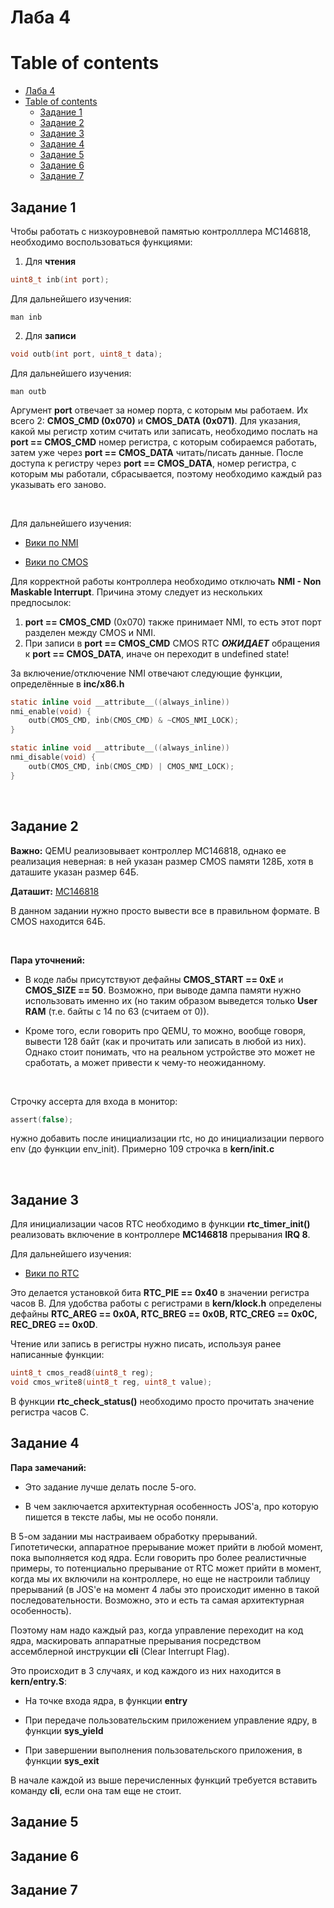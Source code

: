 # Лаба 4

# Table of contents

- [Лаба 4](#лаба-4)
- [Table of contents](#table-of-contents)
  - [Задание 1](#задание-1)
  - [Задание 2](#задание-2)
  - [Задание 3](#задание-3)
  - [Задание 4](#задание-4)
  - [Задание 5](#задание-5)
  - [Задание 6](#задание-6)
  - [Задание 7](#задание-7)


## Задание 1

Чтобы работать с низкоуровневой памятью контролллера MC146818, необходимо воспользоваться функциями:

1) Для **чтения**

```c
uint8_t inb(int port);
```
Для дальнейшего изучения:

```
man inb
```

2) Для **записи**

```c
void outb(int port, uint8_t data);
```

Для дальнейшего изучения:
```
man outb
```


Аргумент **port** отвечает за номер порта, с которым мы работаем. Их всего 2: **CMOS_CMD (0x070)** и **CMOS_DATA (0x071)**. Для указания, какой мы регистр хотим считать или записать, необходимо послать на **port == CMOS_CMD** номер регистра, с которым собираемся работать, затем уже через **port == CMOS_DATA** читать/писать данные. После доступа к регистру через **port == CMOS_DATA**, номер регистра, с которым мы работали, сбрасывается, поэтому необходимо каждый раз указывать его заново.

<br />

Для дальнейшего изучения:

- [Вики по NMI](https://wiki.osdev.org/Non_Maskable_Interrupt)

- [Вики по CMOS](https://wiki.osdev.org/CMOS)


Для корректной работы контроллера необходимо отключать **NMI - Non Maskable Interrupt**. Причина этому следует из нескольких предпосылок:

1. **port == CMOS_CMD** (0x070) также принимает NMI, то есть этот порт разделен между CMOS и NMI.
2. При записи в **port == CMOS_CMD** CMOS RTC ***ОЖИДАЕТ*** обращения к **port == CMOS_DATA**, иначе он переходит в undefined state!

За включение/отключение NMI отвечают следующие функции, определённые в **inc/x86.h**

```c
static inline void __attribute__((always_inline))
nmi_enable(void) {
    outb(CMOS_CMD, inb(CMOS_CMD) & ~CMOS_NMI_LOCK);
}

static inline void __attribute__((always_inline))
nmi_disable(void) {
    outb(CMOS_CMD, inb(CMOS_CMD) | CMOS_NMI_LOCK);
}
```

<br />

## Задание 2

**Важно:** QEMU реализовывает контроллер MC146818, однако ее реализация неверная: в ней указан размер CMOS памяти 128Б, хотя в даташите указан размер 64Б.

**Даташит:** [MC146818](datasheets/MC146818.pdf)

В данном задании нужно просто вывести все в правильном формате. В CMOS находится 64Б.

<br />

**Пара уточнений:**

- В коде лабы присутствуют дефайны **CMOS_START == 0xE** и **CMOS_SIZE == 50**.
Возможно, при выводе дампа памяти нужно использовать именно их (но таким образом выведется только **User RAM** (т.е. байты с 14 по 63 (считаем от 0)).

- Кроме того, если говорить про QEMU, то можно, вообще говоря, вывести 128 байт (как и прочитать или записать в любой из них).
Однако стоит понимать, что на реальном устройстве это может не сработать, а может привести к чему-то неожиданному.

<br />

Строчку ассерта для входа в монитор:
```C
assert(false);
```
нужно добавить после инициализации rtc, но до инициализации первого env (до функции env_init). Примерно 109 строчка в **kern/init.c**

<br />

## Задание 3

Для инициализации часов RTC необходимо в функции **rtc_timer_init()** реализовать включение в контроллере **MC146818** прерывания **IRQ 8**.

Для дальнейшего изучения:

- [Вики по RTC](https://wiki.osdev.org/RTC)

Это делается установкой бита **RTC_PIE == 0x40** в значении регистра часов B.
Для удобства работы с регистрами в **kern/klock.h** определены дефайны **RTC_AREG == 0x0A, RTC_BREG == 0x0B, RTC_CREG == 0x0C, REC_DREG == 0x0D**.

Чтение или запись в регистры нужно писать, используя ранее написанные функции:
```c
uint8_t cmos_read8(uint8_t reg);
void cmos_write8(uint8_t reg, uint8_t value);
```

В функции **rtc_check_status()** необходимо просто прочитать значение регистра часов С.


## Задание 4

**Пара замечаний:**

- Это задание лучше делать после 5-ого.

- В чем заключается архитектурная особенность JOS'а, про которую пишется в тексте лабы, мы не особо поняли.

В 5-ом задании мы настраиваем обработку прерываний. Гипотетически, аппаратное прерывание может прийти в любой момент, пока выполняется код ядра. Если говорить про более реалистичные примеры, то потенциально прерывание от RTC может прийти в момент, когда мы их включили на контроллере, но еще не настроили таблицу прерываний (в JOS'e на момент 4 лабы это происходит именно в такой последовательности. Возможно, это и есть та самая архитектурная особенность).

Поэтому нам надо каждый раз, когда управление переходит на код ядра, маскировать аппаратные прерывания посредством ассемблерной инструкции **cli** (Clear Interrupt Flag).

Это происходит в 3 случаях, и код каждого из них находится в **kern/entry.S**:

- На точке входа ядра, в функции **entry**

- При передаче пользовательским приложением управление ядру, в функции **sys_yield**

- При завершении выполнения пользовательского приложения, в функции **sys_exit**

В начале каждой из выше перечисленных функций требуется вставить команду **cli**, если она там еще не стоит.

## Задание 5



## Задание 6

## Задание 7


